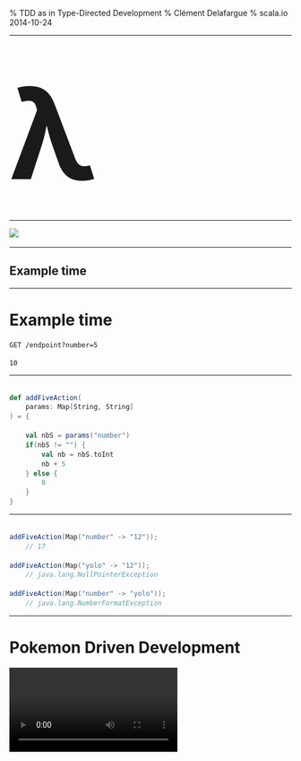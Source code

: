 % TDD as in Type-Directed Development
% Clément Delafargue
% scala.io 2014-10-24

-------------------------------------------

# <span style="font-size: 8em;">λ</span>

-------------------------------------------

![](/Users/clementd/Projects/perso/gifs/forrest.jpg)

-------------------------------------------

## Example time

-------------------------------------------

# Example time

```
GET /endpoint?number=5

10
```

-------------------------------------------

```scala

def addFiveAction(
    params: Map[String, String]
) = {

    val nbS = params("number")
    if(nbS != "") {
        val nb = nbS.toInt
        nb + 5
    } else {
        0
    }
}

```

-------------------------------------------

```scala

addFiveAction(Map("number" -> "12"));
    // 17

addFiveAction(Map("yolo" -> "12"));
    // java.lang.NullPointerException

addFiveAction(Map("number" -> "yolo"));
    // java.lang.NumberFormatException

```

-------------------------------------------

# Pokemon Driven Development
<video src="/Users/clementd/Projects/perso/gifs/cat-clothes.webm" autoplay loop/>

-------------------------------------------

<div style="font-size: 0.8em;">

```scala

def addFiveAction(
  params: Map[String, String]) = {
    val nbS = params("number")

    if(nbS != null) {
        if(!nbS != "") {
            try {
                val nb = nbS.toInt
                nb + 5
            } catch {
                case e: NumberFormatException e => 0
            }
        }
    } else {
        0
    }
}

```
</div>

-------------------------------------------

## De plous en plous difficile

-------------------------------------------

# De plous en plous difficile

```
GET /endoint?n1=20&n2=22

42
```

-------------------------------------------

<div style="font-size: 0.5em;">

```scala

def addNumbersAction(
  params: Map[String, String]) = {
    val nbS1 = params("n1");
    val nbS2 = params("n2");

    if(nbS1 != null) {
        if(!nbS1 != "") {
            try {
                val nb1 = nbS1.toInt
                if(nbS2 != null) {
                    if(!nbS2 != "") {
                        try {
                            val nb2 = nbS2.toInt
                            nbS1 + nbS2
                        } catch {
                            case e: NumberFormatException => 0
                        }
                    }
                }
            } catch {
                case e: NumberFormatException => 0
            }
        }
    } else {
        0
    }
}

```
</div>

-------------------------------------------

![](assets/carrie.jpg)

-------------------------------------------

## Thinking with types

-------------------------------------------

## From a map, I can get a value…

-------------------------------------------

## `maybe`

-------------------------------------------

```scala
def getKeyAt(
    values: Map[String,String],
    key: String
): MaybeString
```

-------------------------------------------

## From a string, I can get an int…

-------------------------------------------

## `maybe`

-------------------------------------------

```scala
def parseInt(
    str: String
): MaybeInt
```
-------------------------------------------

![](assets/option.png)

-------------------------------------------


```scala

def parseInt(str: String):
  Option[Int]

map[A,B]#get(key: A): Option[B]
```

-------------------------------------------

```scala
def getInt(
    index: String,
    vals: Map[String, String]
): Option[Int]
```

-------------------------------------------

![](assets/flatmap.png)

-------------------------------------------

<div style="font-size: 0.9em;">
```scala
def addNumbersAction(
  params: Map[String, String]
): Int = {
    val i1 = getInt("n1", params)
    val i2 = getInt("n2", params)
    i1.getOrElse(0) + i2.getOrElse(0)
}

```

</div>

-------------------------------------------

<div style="font-size: 0.5em;">

```scala

def addNumbersAction(
  params: Map[String, String]) = {
    val nbS1 = params("n1");
    val nbS2 = params("n2");

    if(nbS1 != null) {
        if(!nbS1 != "") {
            try {
                val nb1 = nbS1.toInt
                if(nbS2 != null) {
                    if(!nbS2 != "") {
                        try {
                            val nb2 = nbS2.toInt
                            nbS1 + nbS2
                        } catch {
                            case e: NumberFormatException => 0
                        }
                    }
                }
            } catch {
                case e: NumberFormatException => 0
            }
        }
    } else {
        0
    }
}

```
</div>

-------------------------------------------

<video src="/Users/clementd/Projects/perso/gifs/computer-ok.webm" autoplay loop/>

-------------------------------------------

## Correct…

-------------------------------------------

## By construction

-------------------------------------------

<video src="/Users/clementd/Projects/perso/gifs/computer-no.webm" autoplay loop/>

-------------------------------------------

## Why not tests?

-------------------------------------------

## Why not <i>only</i> tests?

-------------------------------------------

# <span style="font-size: 5.5em;">∃</span><br>« there exists »

-------------------------------------------

## `Int -> Int`

-------------------------------------------

## `2`<sup>`32`</sup>

-------------------------------------------

## `2`<sup>`64`</sup>

-------------------------------------------

## `String -> String`

-------------------------------------------

## `∞`

-------------------------------------------

## `∞` (ish)

-------------------------------------------

# <span style="font-size: 5.5em;">∀</span><br>« for all »

-------------------------------------------

## Type &hArr; Property

-------------------------------------------

## Program &hArr; Proof

-------------------------------------------

## provably > probably

-------------------------------------------

## Expressive type systems

-------------------------------------------

## Everything is an expression

-------------------------------------------

## Typed Control structures

-------------------------------------------

# Homogeneous branches

```scala




val myValue = if(expression) {
  "if true"
} else {
  "if false"
}
```

-------------------------------------------

# Typed loops

```scala



val myList =
  for(x <- xs)
  yield x * 2
```

-------------------------------------------

# Avoid stupid mistakes

```c



if(error)
  goto fail;
  goto fail;
```

-------------------------------------------

## Maybe

-------------------------------------------

## NonEmptyList

-------------------------------------------

## Validation

-------------------------------------------

## `newtype` + smart constructors

-------------------------------------------

## tagged types

-------------------------------------------

```scala
sealed trait Meter
sealed trait Mile

type RegularLength = Int @@ Meter
type ImperialGobbledygook = Int @@ Mile


val marsProbeAltitude: RegularLength = …
```

-------------------------------------------

## Memory management

-------------------------------------------

## Resource management

-------------------------------------------

## Parametricity

-------------------------------------------

## Parametricity<br>(aka generics)

-------------------------------------------

# Ignorance is bliss

<video src="/Users/clementd/Projects/perso/gifs/i-dont-care.webm" autoplay loop/>

-------------------------------------------

# Parametricity

```scala


def f(
    x: A
): A

```

-------------------------------------------

# Parametricity

```scala


def compose[A,B,C](
    g: (B => C),
    f: (A => B)
): (A => C)

```

-------------------------------------------

# Parametricity

```scala


def reverse[A](
    xs: List[A]
): List[A]

```

-------------------------------------------

## `reverse(Nil) == Nil`

-------------------------------------------

## `reverse(xs).contains(a)`<br>`=>`<br>`xs.contains(a)`

-------------------------------------------

## Theorems for free
<video src="/Users/clementd/Projects/perso/gifs/money.webm" autoplay loop/>

-------------------------------------------

```scala
trait List[A] {
    def filter(p: A => Boolean): List[A]

    def map[B](f: A => B): List[B]
}

l.filter(compose(p,f)).map(f) ==
l.map(f).filter(p)
```

-------------------------------------------

## Discipline

-------------------------------------------

# no `null`s
<video src="/Users/clementd/Projects/perso/gifs/bang-boom.webm" autoplay loop/>

-------------------------------------------

## `Type <=> Property`

-------------------------------------------

## `null` can inhabit any type

-------------------------------------------

## `null` can prove every property

-------------------------------------------

## No exceptions

-------------------------------------------

# no reflection

<video src="/Users/clementd/Projects/perso/gifs/bicycle-gorilla.webm" autoplay loop/>

-------------------------------------------

## Reflection breaks blissful ignorance

-------------------------------------------

# Reflection

```scala


def f[A](x: A): String
```

-------------------------------------------

```scala
def f[A](x: A): String =

x match {
  case v: String => v
  case v: Int => "int"
  case _ => "whatever"
}
```

-------------------------------------------

# no `toString` / `equals` / `hashCode`
<video src="/Users/clementd/Projects/perso/gifs/driving-fail.webm" autoplay loop/>

-------------------------------------------

```scala
def f[A](x: A): String =
x.toString
```

-------------------------------------------

# Side effects
<video src="/Users/clementd/Projects/perso/gifs/sam-sad.webm" autoplay loop/>

-------------------------------------------

```scala
def f[A](x: A): String = {
  donaldTrump.sendTweet()
  launchBallisticMissile()

  System.getenv("JAVA_HOME")
}
```

-------------------------------------------

## Fast and loose reasoning is morally correct

-------------------------------------------

## <i>Type</i>-Directed Development

-------------------------------------------

## Not a silver bullet

-------------------------------------------

## Just helpful

-------------------------------------------

## Confidence

-------------------------------------------

# Modular thinking

<video src="/Users/clementd/Projects/perso/gifs/bunny-nom.webm" autoplay loop/>

-------------------------------------------

## Not just about safety

-------------------------------------------

## Types help with structure

-------------------------------------------

## Ensure consistency, step by step

-------------------------------------------

```scala
def myMethod(a: Input): Output = ???

def myOtherMethod(
  a: List[Input]
): List[Output] = {

  a.map(myMethod)

}
```

-------------------------------------------

## Type check `/=`Compilation

# Hole-Driven-Development

<video src="/Users/clementd/Projects/perso/gifs/abyss.webm" autoplay loop/>

-------------------------------------------

```scala
case object Hole

def compose[A,B,C](
    g: (B => C),
    f: (A => B)
): (A => C) = Hole
```

Hole has type `A => C`

-------------------------------------------

```scala

def compose[A,B,C](
    g: (B => C),
    f: (A => B)
): (A => C) = (x: A) => Hole
```

`x` has type `A`  
Hole has type `C`

-------------------------------------------

```scala
def compose[A,B,C](
    g: (B => C),
    f: (A => B)
): (A => C) = (x: A) => g(Hole)
```

`X` has type `A`  
Hole has type `B`

-------------------------------------------

```scala
def compose[A,B,C](
    g: (B => C),
    f: (A => B)
): (A => C) = (x: A) => g(f(Hole))
```

`x` has type `A`  
Hole has type `A`  
`Hole = x`

-------------------------------------------

```scala

def compose[A,B,C](
    g: (B => C),
    f: (A => B)
): (A => C) = (x: A) => g(f(x))

```

-------------------------------------------

## Test-driven development

-------------------------------------------

## Red / Green / Refactor

-------------------------------------------

## Type / Define / Refine

-------------------------------------------

## Types make communication easy

-------------------------------------------

## With machines

-------------------------------------------

## Type checking

-------------------------------------------

# Tooling

<video src="/Users/clementd/Projects/perso/gifs/hammer.webm" autoplay loop/>

-------------------------------------------

<div style="background-color: blue; width: 100%; height: 100%">
<h3><span style="font-family: 'Comic Sans MS'; color: yellow;">Haskell type syntax</span></h3>
</div>

-------------------------------------------

## `a -> a`

-------------------------------------------

## `Int -> Int`

-------------------------------------------

## `a -> b -> a`

-------------------------------------------

## `(a, b) -> a`

-------------------------------------------

## `a -> (b -> a)`

-------------------------------------------

## `(Ord a) => [a] -> [a]`

-------------------------------------------

## Intent

-------------------------------------------

# Hoogle <3 <3

<http://www.haskell.org/hoogle>

-------------------------------------------

## Remove duplicates

-------------------------------------------

## `Eq a => [a] -> [a]`

-------------------------------------------

<video src="./assets/hoogle1.webm" autoplay loop/>

-------------------------------------------

## `[Maybe a] -> Maybe [a]`

-------------------------------------------

<video src="./assets/hoogle2.webm" autoplay loop/>

-------------------------------------------

## With humans

-------------------------------------------

## Types can't always prove everything

-------------------------------------------

## And that's ok

-------------------------------------------

```scala
def reverse[A](
    xs: List[A]
): List[A]
```

-------------------------------------------

<div style="font-size: 1.2em;">

```scala

def reverseProp[A: Equal](
  xs: List[A],
  ys: List[A]
) = {

    reverse(xs ++ ys) ==
    reverse(ys) ++ reverse(xs)
}
```

</div>

-------------------------------------------

<div style="font-size: 1.2em;">

```scala

def reverseProp2[A: Equal](
  xs: List[A]
) = {

    reverse(xs).length ==
    xs.length
}
```

</div>

-------------------------------------------

## Property-based reasoning

-------------------------------------------

## <span style="font-size: 5.5em;">∀</span>(ish)

-------------------------------------------

## Perfect for edge 

-------------------------------------------

## Test the specification

-------------------------------------------

Types *then*

Property-based tests *then*

Unit tests

-------------------------------------------

![](./assets/pyramid.png)

-------------------------------------------

## Lay out the function types

-------------------------------------------

## Write property-based tests

-------------------------------------------

## Operations + laws

-------------------------------------------

<video src="/Users/clementd/Projects/perso/gifs/math.webm" autoplay loop/>

-------------------------------------------

## Algebra

-------------------------------------------

## Figure out data structures

-------------------------------------------

## Implement

-------------------------------------------

## Unit test for regressions

-------------------------------------------

## `???`

-------------------------------------------

## Profit

-------------------------------------------

## Types are

-------------------------------------------

## Safety feature

-------------------------------------------

## High-level reasonning tool

-------------------------------------------

## Communication tool

-------------------------------------------

## So let's use them!

-------------------------------------------

# Read this

- [TAPL](http://www.cis.upenn.edu/~bcpierce/tapl/)
- [PFPL](http://www.cs.cmu.edu/~rwh/plbook/book.pdf)

-------------------------------------------

# Read this

- [FP in Scala (aka the Red Book)](http://manning.com/bjarnason)

-------------------------------------------

# Read this

- [Functional and Reactive Domain Modelling](http://manning.com/ghosh2/)

-------------------------------------------

## Try Rust

-------------------------------------------

## Try Idris

-------------------------------------------

## Thanks!

-------------------------------------------

- [\@clementd](https://twitter.com/clementd)
- [cltdl.fr/me](https://cltdl.fr/me)
